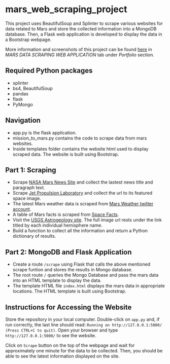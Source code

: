 # mars_web_scraping_project

This project uses BeautifulSoup and Splinter to scrape various websites for data related to Mars and store the collected information into a MongoDB database. Then, a Flask web application is developed to display the data in a Bootstrap webpage.

More information and screenshots of this project can be found [here](https://amstqq.github.io) in _MARS DATA SCRAPING WEB APPLICATION_ tab under _Portfolio_ section.

## Required Python packages

- splinter
- bs4, BeautifulSoup
- pandas
- flask
- PyMongo

## Navigation
- app.py is the flask application.
- mission_to_mars.py contains the code to scrape data from mars websites.
- Inside templates folder contains the website html used to display scraped data. The website is built using Bootstrap.

## Part 1: Scraping

- Scrape [NASA Mars News Site](https://mars.nasa.gov/news/?page=0&per_page=40&order=publish_date+desc%2Ccreated_at+desc&search=&category=19%2C165%2C184%2C204&blank_scope=Latest) and collect the lastest news title and paragraph text.
- Scrape [Jet Propulsion Laboratory](https://www.jpl.nasa.gov/spaceimages/?search=&category=Mars) and collect the url to its featured space image.
- The latest Mars weather data is scraped from [Mars Weather twitter account](https://twitter.com/marswxreport?lang=en).
- A table of Mars facts is scraped from [Space Facts](https://space-facts.com/mars/).
- Visit the [USGS Astrogeology site](https://astrogeology.usgs.gov/search/results?q=hemisphere+enhanced&k1=target&v1=Mars). The full image url rests under the link titled by each individual hemisphere name.
- Build a function to collect all the information and return a Python dictionary of results.

## Part 2: MongoDB and Flask Application

- Create a route `/scrape` using Flask that calls the above mentioned scrape funtion and stores the results in Mongo database.
- The root route `/` queries the Mongo Database and pass the mars data into an HTML template to display the data.
- The template HTML file `index.html` displays the mars data in appropriate locations. The HTML template is built using Bootstrap.

## Instructions for Accessing the Website

Store the repository in your local computer. Double-click on `app.py` and, if run correctly, the last line should read: `Running on http://127.0.0.1:5000/ (Press CTRL+C to quit)`. Open your browser and type `http://127.0.0.1:5000/` to see the website.

Click on `Scrape` button on the top of the webpage and wait for approximately one minute for the data to be collected. Then, you should be able to see the latest information displayed on the site.


